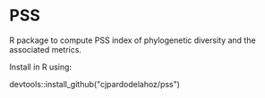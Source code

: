 # PSS
R package to compute PSS index of phylogenetic diversity and the associated metrics.

Install in R using:

devtools::install_github("cjpardodelahoz/pss")
